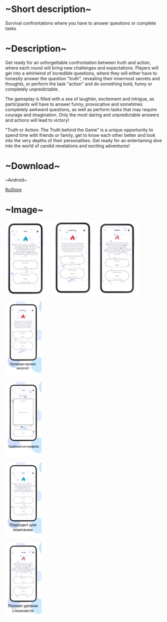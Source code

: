 <h1>~Short description~</h1>
Survival confrontations where you have to answer questions or complete tasks
<h1>~Description~</h1>
Get ready for an unforgettable confrontation between truth and action, where each round will bring new challenges and expectations. Players will get into a whirlwind of incredible questions, where they will either have to honestly answer the question "truth", revealing their innermost secrets and thoughts, or perform the task "action" and do something bold, funny or completely unpredictable.

The gameplay is filled with a sea of laughter, excitement and intrigue, as participants will have to answer funny, provocative and sometimes completely awkward questions, as well as perform tasks that may require courage and imagination. Only the most daring and unpredictable answers and actions will lead to victory!

"Truth or Action: The Truth behind the Game" is a unique opportunity to spend time with friends or family, get to know each other better and look into the very depths of their personalities. Get ready for an entertaining dive into the world of candid revelations and exciting adventures!
<h1>~Download~</h1>
<p>~Android~</p>
<a href='https://apps.rustore.ru/app/com.efedotov.pravda_or_deistvie?utm_source=rustore_inner'>RuStore</a>
<h1>~Image~</h1>
<p>
    <img src="https://github.com/efedotof/TruthOrDare/blob/main/lib/assets/photo_2023-07-27_17-35-06.jpg" height="240"  />
</p>
<p>
    <img src="https://github.com/efedotof/TruthOrDare/blob/main/lib/assets/photo_2023-07-27_17-29-54.jpg" height="240"  />
</p>

<p>
    <img src="https://github.com/efedotof/TruthOrDare/blob/main/lib/assets/photo_2023-07-27_17-29-53.jpg"  height="240" 
/>
</p>

<p>
    <img src="https://github.com/efedotof/TruthOrDare/blob/main/lib/assets/photo_2023-07-27_17-29-53%20(3).jpg" height="240"  />
</p>

<p>
    <img src="https://github.com/efedotof/TruthOrDare/blob/main/lib/assets/photo_2023-07-27_17-29-53%20(2).jpg" height="240"  />
</p>



